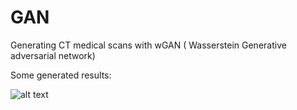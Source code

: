 # GAN
Generating CT medical scans with wGAN ( Wasserstein Generative adversarial network)

Some generated results:

![alt text](https://live.staticflickr.com/65535/51528766873_fa5b00271a_z.jpg)
